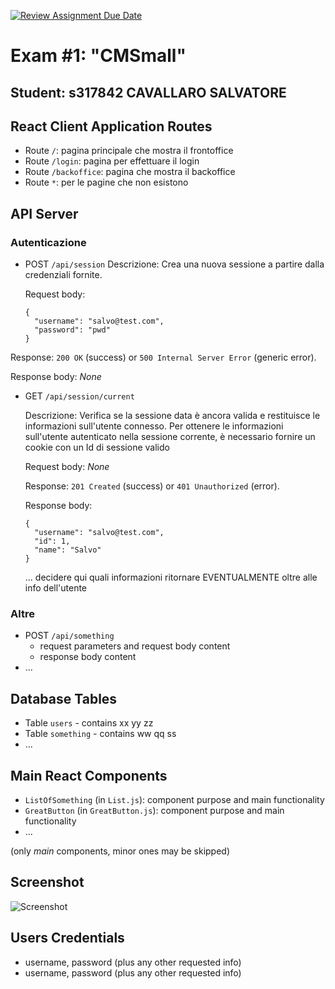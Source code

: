 [![Review Assignment Due Date](https://classroom.github.com/assets/deadline-readme-button-24ddc0f5d75046c5622901739e7c5dd533143b0c8e959d652212380cedb1ea36.svg)](https://classroom.github.com/a/suhcjUE-)
# Exam #1: "CMSmall"
## Student: s317842 CAVALLARO SALVATORE 

## React Client Application Routes

- Route `/`: pagina principale che mostra il frontoffice
- Route `/login`: pagina per effettuare il login
- Route `/backoffice`: pagina che mostra il backoffice
- Route `*`: per le pagine che non esistono


## API Server

### Autenticazione

- POST `/api/session`
  Descrizione: Crea una nuova sessione a partire dalla credenziali fornite.

  Request body:
  ```
  {
    "username": "salvo@test.com",
    "password": "pwd"
  }
  ```

Response: `200 OK` (success) or `500 Internal Server Error` (generic error).

Response body: _None_

- GET `/api/session/current`

  Descrizione: Verifica se la sessione data è ancora valida e restituisce le informazioni sull'utente connesso. Per ottenere le informazioni sull'utente autenticato nella sessione corrente, è necessario fornire un cookie con un Id di sessione valido

  Request body: _None_ 

  Response: `201 Created` (success) or `401 Unauthorized` (error).

  Response body:
  ```
  {
    "username": "salvo@test.com",
    "id": 1,
    "name": "Salvo"
  }
  ```
  ... decidere qui quali informazioni ritornare EVENTUALMENTE oltre alle info dell'utente

### Altre 

- POST `/api/something`
  - request parameters and request body content
  - response body content
- ...

## Database Tables

- Table `users` - contains xx yy zz
- Table `something` - contains ww qq ss
- ...

## Main React Components

- `ListOfSomething` (in `List.js`): component purpose and main functionality
- `GreatButton` (in `GreatButton.js`): component purpose and main functionality
- ...

(only _main_ components, minor ones may be skipped)

## Screenshot

![Screenshot](./img/screenshot.jpg)

## Users Credentials

- username, password (plus any other requested info)
- username, password (plus any other requested info)

